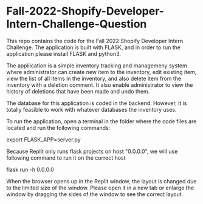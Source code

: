 # Fall-2022-Shopify-Developer-Intern-Challenge-Question
This repo contains the code for the Fall 2022 Shopify Developer Intern Challenge. The application is built with FLASK, and in order to run the application please install FLASK and python3.

The appliication is a simple inventory tracking and managemeny system where administrator can create new item to the inventory, edit existing item, view the list of all items in the inventory, and also delete item from the inventory with a deletion comment. It also enable administrator to view the history of deletions that have been made and undo them.

The database for this application is coded in the backend. However, it is totally feasible to work with whatever databases the inventory uses.

To run the application, open a terminal in the folder where the code files are located and run the following commands:

export FLASK_APP=server.py

Because Replit only runs flask projects on host "0.0.0.0", we will use following command to run it on the correct host

flask run -h 0.0.0.0


When the browser opens up in the Replit window, the layout is changed due to the limited size of the window. Please open it in a new tab or enlarge the window by dragging the sides of the window to see the correct layout.
